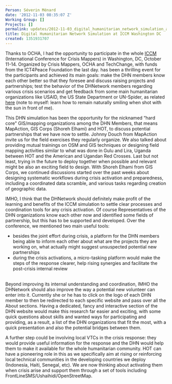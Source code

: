 ```yaml
---
Person: Séverin Ménard
date: '2012-11-03 08:35:07 Z'
Working Group: []
Projects: []
permalink: updates/2012-11-03_digital_humanitarian_network_simulation_at_iccm_washington_dc
title: Digital Humanitarian Network Simulation at ICCM Washington DC
created: 1351931707
---
```

<p>Thanks to OCHA, I had the opportunity to participate in the whole <a href="http://crisismappers.net/page/iccm-washington-2012">ICCM</a> (International Conference for Crisis Mappers) in Washington, DC, October 11-14. Organized by Crisis Mappers, OCHA and TechChange, with funds from the ICT4Peace Foundation the last day. has been a thrilling event for the participants and achieved its main goals: make the DHN members know each other better so that they foresee and discuss raising projects and partnerships; test the behavior of the DHNetwork members regarding various crisis scenarios and get feedback from some main humanitarian organizations like USAID, the US State Department or UN-Spider, as related <a href="http://techchange.org/2012/10/16/activation-successful-the-digital-humanitarian-network-simulation-at-iccm/">here</a> (note to myself: learn how to remain naturally smiling when shot with the sun in front of me).</p><p>This DHN simulation has been the opportunity for the nicknamed “hard core" GIS/mapping organizations among the DHN Members, that means MapAction, GIS Corps (Shoreh Elhami) and HOT, to discuss potential partnerships that we have now to settle. Johnny Douch from MapAction invite us for the field exercises they regularly organize. We also talked about providing mutual trainings on OSM and GIS techniques or designing field mapping activities similar to what was done in Gulu and Lira, Uganda between HOT and the American and Ugandan Red Crosses. Last but not least, trying in the future to deploy together when possible and relevant might be also an exciting field to design. With Shoreh Elhami from GIS Corps, we continued discussions started over the past weeks about designing systematic workflows during crisis activation and preparedness, including a coordinated data scramble, and various tasks regarding creation of geographic data.</p><p>IMHO, I think that the DHNetwork should definitely make profit of the learning and benefits of the ICCM simulation to settle clear processes and coordination tools for any crisis activation. Of course Representatives of the DHN organizations know each other now and identified some fields of partnership, but this has to be supported and developed. Over the conference, we mentioned two main useful tools:</p><ul><li>besides the joint effort during crisis, a platform for the DHN members being able to inform each other about what are the projects they are working on, what actually might suggest unsuspected potential new partnerships</li><li>during the crisis activations, a micro-tasking platform would make the steps of the response clearer, help rising synergies and facilitate the post-crisis internal review</li></ul><p><br> Beyond improving its internal understanding and coordination, IMHO the DHNetwork should also improve the way a potential new volunteer can enter into it. Currently she or he has to click on the logo of each DHN member to then be redirected to each specific website and pass over all the About sections. Having a dedicated, fancy and interactive section of the DHN website would make this research far easier and exciting, with some quick questions about skills and wanted ways for participating and providing, as a result, a list of the DHN organizations that fit the most, with a quick presentation and also the potential bridges between them.</p><p>A further step could be involving local VTCs in the crisis response: they would provide useful information for the response and the DHN would help them to make it available for the whole humanitarian community. HOT can have a pioneering role in this as we specifically aim at rising or reinforcing local technical communities in the developing countries we deploy (Indonesia, Haiti, Senegal, etc). We are now thinking about activating them when crisis arise and support them through a set of tools including FrontLineSMS/Ushaihidi/OpenStreetMap.</p>
